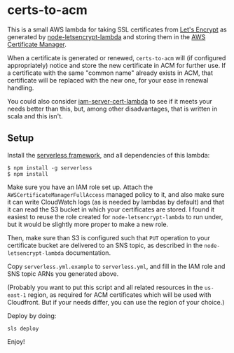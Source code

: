 certs-to-acm
============

This is a small AWS lambda for taking SSL certificates from [Let's Encrypt][] as
generated by [node-letsencrypt-lambda][] and storing them in the
[AWS Certificate Manager][].

When a certificate is generated or renewed, `certs-to-acm` will (if configured
appropriately) notice and store the new certificate in ACM for further use. If
a certificate with the same "common name" already exists in ACM, that
certificate will be replaced with the new one, for your ease in renewal
handling.

You could also consider [iam-server-cert-lambda][] to see if it meets your needs
better than this, but, among other disadvantages, that is written in scala and
this isn't.

Setup
-----

Install the [serverless framework][], and all dependencies of this lambda:
```
$ npm install -g serverless
$ npm install
```

Make sure you have an IAM role set up. Attach the `AWSCertificateManagerFullAccess`
managed policy to it, and also make sure it can write CloudWatch logs (as is
needed by lambdas by default) and that it can read the S3 bucket in which your
certificates are stored. I found it easiest to reuse the role created for
`node-letsencrypt-lambda` to run under, but it would be slightly more proper to
make a new role.

Then, make sure than S3 is configured such that `PUT` operation to your
certificate bucket are delivered to an SNS topic, as described in the
`node-letsencrypt-lambda` documentation.

Copy `serverless.yml.example` to `serverless.yml`, and fill in the IAM role
and SNS topic ARNs you generated above.

(Probably you want to put this script and all related resources in the
`us-east-1` region, as required for ACM certificates which will be used with
Cloudfront. But if your needs differ, you can use the region of your choice.)

Deploy by doing:
```
sls deploy
```

Enjoy!

[Let's Encrypt]: https://letsencrypt.org/
[node-letsencrypt-lambda]: https://github.com/ocelotconsulting/node-letsencrypt-lambda
[AWS Certificate Manager]: https://aws.amazon.com/certificate-manager/
[iam-server-cert-lambda]: https://github.com/ocelotconsulting/iam-server-cert-lambda
[serverless framework]: https://serverless.com/framework/

